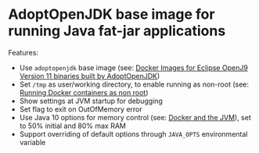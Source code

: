 AdoptOpenJDK base image for running Java fat-jar applications
=============================================================

Features:
- Use `adoptopenjdk` base image (see: [Docker Images for Eclipse OpenJ9 Version 11 binaries built by AdoptOpenJDK](https://hub.docker.com/r/adoptopenjdk/openjdk11-openj9))
- Set `/tmp` as user/working directory, to enable running as non-root (see: [Running Docker containers as non root](https://blog.csanchez.org/2017/01/31/running-docker-containers-as-non-root/))
- Show settings at JVM startup for debugging
- Set flag to exit on OutOfMemory error
- Use Java 10 options for memory control (see: [Docker and the JVM](https://www.javaadvent.com/2018/12/docker-and-the-jvm.html)), set to 50% initial and 80% max RAM
- Support overriding of default options through `JAVA_OPTS` environmental variable

